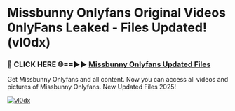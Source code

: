 # Missbunny Onlyfans Original Videos 0nlyFans Leaked - Files Updated! (vl0dx)

<h3>🔴 CLICK HERE 🌐==►► <a href="https://tinyurl.com/ehrbuxhb" rel="nofollow">Missbunny Onlyfans Updated Files</a></h3>

Get Missbunny Onlyfans and all content. Now you can access all videos and pictures of Missbunny Onlyfans. New Updated Files 2025!

[![vl0dx](https://i.imgur.com/lVYEuWS.gif)](https://tinyurl.com/ehrbuxhb)
